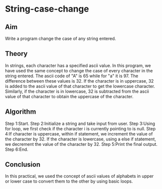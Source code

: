 # String-case-change
## Aim
Write a program change the case of any string entered.
## Theory
In strings, each character has a specified ascii value. In this program, we have used the same concept to change the case of every character in the string entered. The ascii code of "A" is 65 while for "a" it is 97. The difference between these values is 32. If the character is in uppercase, 32 is added to the ascii value of that character to get the lowercase character. Similarly, if the character is in lowercase, 32 is subtracted from the ascii value of that character to obtain the uppercase of the character.
## Algorithm
Step 1:Start. 
Step 2:Initialize a string and take input from user. 
Step 3:Using for loop, we first check if the character i is currently pointing to is null. 
Step 4:If character is uppercase, within if statement, we increment the value of the character by 32. If the character is lowercase, using a else if statement, we decrement the value of the character by 32. 
 Step 5:Print the final output. 
 Step 6:End. 
## Conclusion
In this practical, we used the concept of ascii values of alphabets in upper or lower case to convert them to the other by using basic loops.
